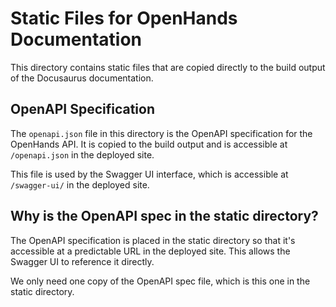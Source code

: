 # Static Files for OpenHands Documentation

This directory contains static files that are copied directly to the build output of the Docusaurus documentation.

## OpenAPI Specification

The `openapi.json` file in this directory is the OpenAPI specification for the OpenHands API. It is copied to the build output and is accessible at `/openapi.json` in the deployed site.

This file is used by the Swagger UI interface, which is accessible at `/swagger-ui/` in the deployed site.

## Why is the OpenAPI spec in the static directory?

The OpenAPI specification is placed in the static directory so that it's accessible at a predictable URL in the deployed site. This allows the Swagger UI to reference it directly.

We only need one copy of the OpenAPI spec file, which is this one in the static directory.
